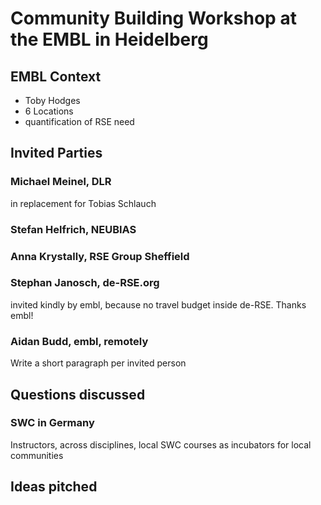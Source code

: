 # Community Building Workshop at the EMBL in Heidelberg

## EMBL Context

* Toby Hodges
* 6 Locations
* quantification of RSE need

## Invited Parties

### Michael Meinel, DLR

in replacement for Tobias Schlauch

### Stefan Helfrich, NEUBIAS

### Anna Krystally, RSE Group Sheffield

### Stephan Janosch, de-RSE.org

invited kindly by embl, because no travel budget inside de-RSE. Thanks embl!

### Aidan Budd, embl, remotely 

Write a short paragraph per invited person

## Questions discussed

### SWC in Germany

Instructors, across disciplines, local SWC courses as incubators for local communities

## Ideas pitched


